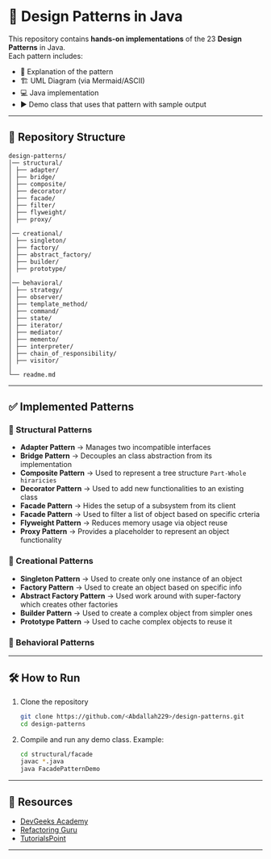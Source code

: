 # 🎨 Design Patterns in Java

This repository contains **hands-on implementations** of the 23 **Design Patterns** in Java.  
Each pattern includes:
- 📘 Explanation of the pattern  
- 🏗️ UML Diagram (via Mermaid/ASCII)  
- 💻 Java implementation  
- ▶️ Demo class that uses that pattern with sample output  

---

## 📂 Repository Structure
```
design-patterns/
│── structural/
│ ├── adapter/
│ ├── bridge/
│ ├── composite/
│ ├── decorator/
│ ├── facade/
│ ├── filter/
│ ├── flyweight/
│ ├── proxy/
│
│── creational/
│ ├── singleton/
│ ├── factory/
│ ├── abstract_factory/
│ ├── builder/
│ ├── prototype/
│
│── behavioral/
│ ├── strategy/
│ ├── observer/
│ ├── template_method/
│ ├── command/
│ ├── state/
│ ├── iterator/
│ ├── mediator/
│ ├── memento/
│ ├── interpreter/
│ ├── chain_of_responsibility/
│ ├── visitor/
│
└── readme.md
```

---

## ✅ Implemented Patterns
### 🔹 Structural Patterns
-  **Adapter Pattern** →  Manages two incompatible interfaces  
-  **Bridge Pattern** → Decouples an class abstraction from its implementation  
-  **Composite Pattern** → Used to represent a tree structure `Part-Whole hiraricies`  
-  **Decorator Pattern** → Used to add new functionalities to an existing class  
-  **Facade Pattern** → Hides the setup of a subsystem from its client  
-  **Facade Pattern** → Used to filter a list of object based on specific crteria  
-  **Flyweight Pattern** → Reduces memory usage via object reuse  
-  **Proxy Pattern** → Provides a placeholder to represent an object functionality  

### 🔹 Creational Patterns
- **Singleton Pattern** → Used to create only one instance of an object  
- **Factory Pattern** → Used to create an object based on specific info  
- **Abstract Factory Pattern** → Used work around with super-factory which creates other factories 
- **Builder Pattern** → Used to create a complex object from simpler ones  
- **Prototype Pattern** → Used to cache complex  objects to reuse it  

### 🔹 Behavioral Patterns

---

## 🛠️ How to Run
1. Clone the repository  
   ```bash
   git clone https://github.com/<Abdallah229>/design-patterns.git
   cd design-patterns
   ```
2. Compile and run any demo class. Example:  
   ```bash
   cd structural/facade
   javac *.java
   java FacadePatternDemo
   ```

---

## 📖 Resources
- [DevGeeks Academy](https://www.youtube.com/playlist?list=PLd-dOEgzBpGnt3GuEszo_piQq52XSqAmj)
- [Refactoring Guru](https://refactoring.guru/design-patterns)  
- [TutorialsPoint](https://www.tutorialspoint.com/design_pattern/index.htm)  

---
